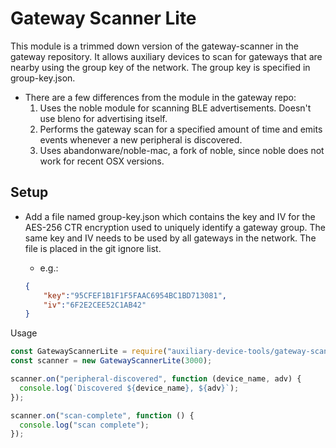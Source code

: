 # Gateway Scanner Lite
This module is a trimmed down version of the gateway-scanner in the gateway repository. It allows auxiliary devices to 
scan for gateways that are nearby using the group key of the network. The group key is specified in group-key.json.

* There are a few differences from the module in the gateway repo:
    1. Uses the noble module for scanning BLE advertisements. Doesn't use bleno for advertising itself.
    2. Performs the gateway scan for a specified amount of time and emits events whenever a new peripheral is 
    discovered.  
    3. Uses abandonware/noble-mac, a fork of noble, since noble does not work for recent OSX versions.
    
## Setup
* Add a file named group-key.json which contains the key and IV for the AES-256 CTR encryption used to uniquely identify a gateway group. The same key and IV needs to be used by all gateways in the network. The file is placed in the git ignore list.

    * e.g.:
    ```json
    {  
        "key":"95CFEF1B1F1F5FAAC6954BC1BD713081",
        "iv":"6F2E2CEE52C1AB42"  
    }
    ```
  
Usage

```js
const GatewayScannerLite = require("auxiliary-device-tools/gateway-scanner-lite");
const scanner = new GatewayScannerLite(3000);

scanner.on("peripheral-discovered", function (device_name, adv) {
  console.log(`Discovered ${device_name}, ${adv}`);
});

scanner.on("scan-complete", function () {
  console.log("scan complete");
});
```